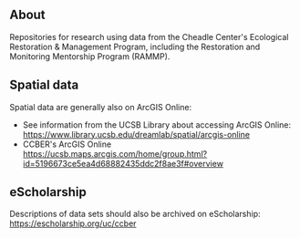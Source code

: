 ## About
Repositories for research using data from the Cheadle Center's Ecological Restoration & Management Program, including the Restoration and Monitoring Mentorship Program (RAMMP).

## Spatial data 
Spatial data are generally also on ArcGIS Online: 

  - See information from the UCSB Library about accessing ArcGIS Online: https://www.library.ucsb.edu/dreamlab/spatial/arcgis-online
  - CCBER's ArcGIS Online https://ucsb.maps.arcgis.com/home/group.html?id=5196673ce5ea4d68882435ddc2f8ae3f#overview

## eScholarship
Descriptions of data sets should also be archived on eScholarship: https://escholarship.org/uc/ccber
